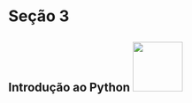 # Seção 3

## Introdução ao Python <img align = "rigth"  height="90em" src="https://cdn.jsdelivr.net/gh/devicons/devicon/icons/python/python-original-wordmark.svg" />
          
